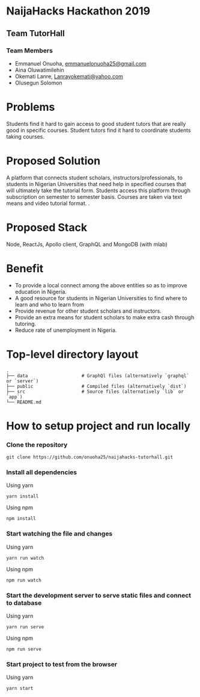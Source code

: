 # NaijaHacks Hackathon 2019

## Team TutorHall

### Team Members

- Emmanuel Onuoha, emmanuelonuoha25@gmail.com
- Aina Oluwatimilehin
- Okemati Lanre, Lanrayokemati@yahoo.com
- Olusegun Solomon

# Problems

Students find it hard to gain access to good student tutors that are really good in specific courses.
Student tutors find it hard to coordinate students taking courses.


# Proposed Solution

A platform that connects student scholars, instructors/professionals,
to students in Nigerian Universities that need help in specified courses that will ultimately take the tutorial form.
Students access this platform through subscription on semester to semester basis. 
Courses are taken via text means and video tutorial format.
.


# Proposed Stack

Node, ReactJs, Apollo client, GraphQL and MongoDB (with mlab)

# Benefit

- To provide a local connect among the above entities so as to
improve education in Nigeria.
- A good resource for students in Nigerian Universities to find where to learn and who to learn from
- Provide revenue for other student scholars and instructors.
- Provide an extra means for student scholars to make extra cash through tutoring.
- Reduce rate of unemployment in Nigeria.


# Top-level directory layout

    .
    ├── data                    # GraphQl files (alternatively `graphql` or `server`)
    ├── public                  # Compiled files (alternatively `dist`)
    ├── src                     # Source files (alternatively `lib` or `app`)
    └── README.md   


# How to setup project and run locally

### Clone the repository 

```
git clone https://github.com/onuoha25/naijahacks-tutorhall.git
```

### Install all dependencies

Using yarn

```
yarn install
```

Using npm

```
npm install
```

### Start watching the file and changes

Using yarn

```
yarn run watch
```

Using npm

```
npm run watch
```

### Start the development server to serve static files and connect to database

Using yarn

```
yarn run serve
```

Using npm

```
npm run serve
```

### Start project to test from the browser

Using yarn

```
yarn start
```
